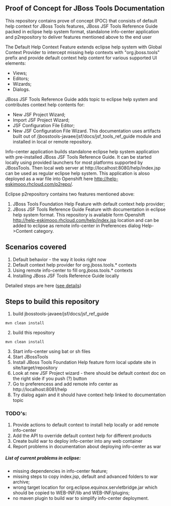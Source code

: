 ## Proof of Concept for JBoss Tools Documentation

This repository contains prove of concept (POC) that consists of default help context for JBoss Tools features, JBoss JSF Tools Reference Guide packed in eclipse help system format, standalone info-center application and p2repository to deliver features mentioned above to the end user

The Default Help Context Feature extends eclipse help system with Global Context Provider to intercept missing help contexts with "org.jboss.tools" prefix and provide default context help content for various supported UI elements:
- Views;
- Editors;
- Wizards;
- Dialogs.

JBoss JSF Tools Reference Guide adds topic to eclipse help system and contributes context help contents for:
- New JSF Project Wizard;
- Import JSF  Project Wizard;
- JSF Configuration File Editor;
- New JSF Configuration File Wizard.
This documentation uses artifacts built out of /jbosstools-javaee/jsf/docs/jsf_tools_ref_guide module and installed in local or remote repository. 

Info-center application builds standalone eclipse help system application with pre-installed JBoss JSF Tools Reference Guide. It can be started locally using provided launchers for most platforms supported by JBossTools. Then local web server at http://localhost:8080/help/index.jsp can be used as regular eclipse help system. 
This application is aloso deployed as a war file into Openshift here http://help-eskimooo.rhcloud.com/p2repo/.

Eclipse p2repository contains two features mentioned above:
1. JBoss Tools Foundation Help Feature with default context help provider;
2. JBoss JSF Tools Reference Guide Feature with documentation in eclipse help system format.
This repository is available form Openshift http://help-eskimooo.rhcloud.com/help/index.jsp location and can be added to eclipse as remote info-center in Preferences dialog Help->Content category.


## Scenarios covered 
1. Default behavior - the way it looks right now
2. Default context help provider for org.jboss.tools.* contexts
3. Using remote info-center to fill org.jboss.tools.* contexts
4. Installing JBoss JSF Tools Reference Guide locally

Detailed steps are here ([see details](docs/scenarios.md)) 


## Steps to build this repository
1. build jbosstools-javaee/jsf/docs/jsf_ref_guide 
```
mvn clean install 
```
2. build this repository 
```
mvn clean install
```

3. Start info-center using bat or sh files
4. Start JBossTools 
5. Install JBoss Tools Foundation Help feature form local update site in site/target/repository
6. Look at new JSF Project wizard - there should be default context doc on the right side if you push (?) button 
7. Go to preferencess and add remote info center as http://localhost:8081/help
8. Try dialog again and it should have context help linked to documentation topic

### TODO's:

1. Provide actions to default context to install help locally or add remote info-center
2. Add the API to override default context help for different products
3. Create build war to deploy info-center into any web container
4. Report problems in documentation about deploying info-center as war

##### List of current problems in eclipse:

- missing dependencies in info-center feature;
- missing steps to copy index.jsp, default and advanced folders to war archive;
- wrong target location for org.eclipse.equinox.servletbridge.jar which should be copied to WEB-INF/lib and WEB-INF/plugins;
- no maven plugin to build war to simplify info-center deployment.

